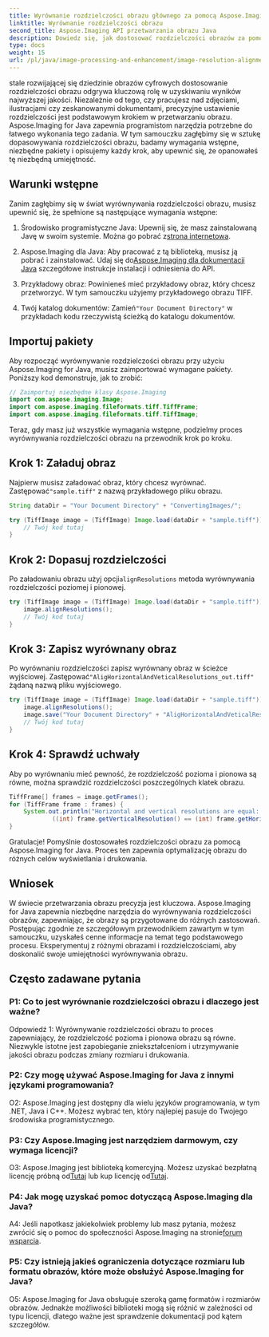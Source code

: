 ```yaml
---
title: Wyrównanie rozdzielczości obrazu głównego za pomocą Aspose.Imaging dla Java
linktitle: Wyrównanie rozdzielczości obrazu
second_title: Aspose.Imaging API przetwarzania obrazu Java
description: Dowiedz się, jak dostosować rozdzielczości obrazów za pomocą Aspose.Imaging dla Java. Popraw jakość obrazu do drukowania i wyświetlania.
type: docs
weight: 15
url: /pl/java/image-processing-and-enhancement/image-resolution-alignment/
---
```

stale rozwijającej się dziedzinie obrazów cyfrowych dostosowanie rozdzielczości obrazu odgrywa kluczową rolę w uzyskiwaniu wyników najwyższej jakości. Niezależnie od tego, czy pracujesz nad zdjęciami, ilustracjami czy zeskanowanymi dokumentami, precyzyjne ustawienie rozdzielczości jest podstawowym krokiem w przetwarzaniu obrazu. Aspose.Imaging for Java zapewnia programistom narzędzia potrzebne do łatwego wykonania tego zadania. W tym samouczku zagłębimy się w sztukę dopasowywania rozdzielczości obrazu, badamy wymagania wstępne, niezbędne pakiety i opisujemy każdy krok, aby upewnić się, że opanowałeś tę niezbędną umiejętność.

## Warunki wstępne

Zanim zagłębimy się w świat wyrównywania rozdzielczości obrazu, musisz upewnić się, że spełnione są następujące wymagania wstępne:

1.  Środowisko programistyczne Java: Upewnij się, że masz zainstalowaną Javę w swoim systemie. Można go pobrać z[strona internetowa](https://www.oracle.com/java/technologies/javase-downloads).

2.  Aspose.Imaging dla Java: Aby pracować z tą biblioteką, musisz ją pobrać i zainstalować. Udaj się do[Aspose.Imaging dla dokumentacji Java](https://reference.aspose.com/imaging/java/) szczegółowe instrukcje instalacji i odniesienia do API.

3. Przykładowy obraz: Powinieneś mieć przykładowy obraz, który chcesz przetworzyć. W tym samouczku użyjemy przykładowego obrazu TIFF.

4.  Twój katalog dokumentów: Zamień`"Your Document Directory"` w przykładach kodu rzeczywistą ścieżką do katalogu dokumentów.

## Importuj pakiety

Aby rozpocząć wyrównywanie rozdzielczości obrazu przy użyciu Aspose.Imaging for Java, musisz zaimportować wymagane pakiety. Poniższy kod demonstruje, jak to zrobić:

```java
// Zaimportuj niezbędne klasy Aspose.Imaging
import com.aspose.imaging.Image;
import com.aspose.imaging.fileformats.tiff.TiffFrame;
import com.aspose.imaging.fileformats.tiff.TiffImage;
```

Teraz, gdy masz już wszystkie wymagania wstępne, podzielmy proces wyrównywania rozdzielczości obrazu na przewodnik krok po kroku.

## Krok 1: Załaduj obraz

 Najpierw musisz załadować obraz, który chcesz wyrównać. Zastępować`"sample.tiff"` z nazwą przykładowego pliku obrazu.

```java
String dataDir = "Your Document Directory" + "ConvertingImages/";

try (TiffImage image = (TiffImage) Image.load(dataDir + "sample.tiff")) {
    // Twój kod tutaj
}
```

## Krok 2: Dopasuj rozdzielczości

 Po załadowaniu obrazu użyj opcji`alignResolutions` metoda wyrównywania rozdzielczości poziomej i pionowej.

```java
try (TiffImage image = (TiffImage) Image.load(dataDir + "sample.tiff")) {
    image.alignResolutions();
    // Twój kod tutaj
}
```

## Krok 3: Zapisz wyrównany obraz

 Po wyrównaniu rozdzielczości zapisz wyrównany obraz w ścieżce wyjściowej. Zastępować`"AligHorizontalAndVeticalResolutions_out.tiff"` żądaną nazwą pliku wyjściowego.

```java
try (TiffImage image = (TiffImage) Image.load(dataDir + "sample.tiff")) {
    image.alignResolutions();
    image.save("Your Document Directory" + "AligHorizontalAndVeticalResolutions_out.tiff");
    // Twój kod tutaj
}
```

## Krok 4: Sprawdź uchwały

Aby po wyrównaniu mieć pewność, że rozdzielczość pozioma i pionowa są równe, można sprawdzić rozdzielczości poszczególnych klatek obrazu.

```java
TiffFrame[] frames = image.getFrames();
for (TiffFrame frame : frames) {
    System.out.println("Horizontal and vertical resolutions are equal: " +
            ((int) frame.getVerticalResolution() == (int) frame.getHorizontalResolution()));
}
```

Gratulacje! Pomyślnie dostosowałeś rozdzielczości obrazu za pomocą Aspose.Imaging for Java. Proces ten zapewnia optymalizację obrazu do różnych celów wyświetlania i drukowania.

## Wniosek

W świecie przetwarzania obrazu precyzja jest kluczowa. Aspose.Imaging for Java zapewnia niezbędne narzędzia do wyrównywania rozdzielczości obrazów, zapewniając, że obrazy są przygotowane do różnych zastosowań. Postępując zgodnie ze szczegółowym przewodnikiem zawartym w tym samouczku, uzyskałeś cenne informacje na temat tego podstawowego procesu. Eksperymentuj z różnymi obrazami i rozdzielczościami, aby doskonalić swoje umiejętności wyrównywania obrazu.

## Często zadawane pytania

### P1: Co to jest wyrównanie rozdzielczości obrazu i dlaczego jest ważne?

Odpowiedź 1: Wyrównywanie rozdzielczości obrazu to proces zapewniający, że rozdzielczość pozioma i pionowa obrazu są równe. Niezwykle istotne jest zapobieganie zniekształceniom i utrzymywanie jakości obrazu podczas zmiany rozmiaru i drukowania.

### P2: Czy mogę używać Aspose.Imaging for Java z innymi językami programowania?

O2: Aspose.Imaging jest dostępny dla wielu języków programowania, w tym .NET, Java i C++. Możesz wybrać ten, który najlepiej pasuje do Twojego środowiska programistycznego.

### P3: Czy Aspose.Imaging jest narzędziem darmowym, czy wymaga licencji?

 O3: Aspose.Imaging jest biblioteką komercyjną. Możesz uzyskać bezpłatną licencję próbną od[Tutaj](https://releases.aspose.com/) lub kup licencję od[Tutaj](https://purchase.aspose.com/buy).

### P4: Jak mogę uzyskać pomoc dotyczącą Aspose.Imaging dla Java?

 A4: Jeśli napotkasz jakiekolwiek problemy lub masz pytania, możesz zwrócić się o pomoc do społeczności Aspose.Imaging na stronie[forum wsparcia](https://forum.aspose.com/).

### P5: Czy istnieją jakieś ograniczenia dotyczące rozmiaru lub formatu obrazów, które może obsłużyć Aspose.Imaging for Java?

O5: Aspose.Imaging for Java obsługuje szeroką gamę formatów i rozmiarów obrazów. Jednakże możliwości biblioteki mogą się różnić w zależności od typu licencji, dlatego ważne jest sprawdzenie dokumentacji pod kątem szczegółów.